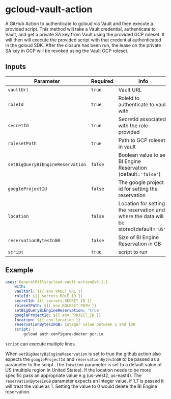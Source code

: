 # gcloud-vault-action

A GitHub Action to authenticate to gcloud via Vault and then execute a provided script.
This method will take a Vault credential, authenticate to Vault, and get a private SA key from Vault using the provided GCP roleset. It will then will execute the provided script with that credential authenticated in the gcloud SDK. After the closure has been run, the lease on the private SA key in GCP will be revoked using the Vault GCP roleset.

## Inputs

| Parameter                         | Required | Info                                                                                   |
| --------------------------------- | -------- | -------------------------------------------------------------------------------------- |
| `vaultUrl`                        | `true`   | Vault URL                                                                              |
| `roleId`                          | `true`   | RoleId to authenticate to vault with                                                   |
| `secretId`                        | `true`   | SecretId associated with the role provided                                             |
| `rolesetPath`                     | `true`   | Path to GCP roleset in vault                                                           |
| `setBigQueryBiEngineReservation`  | `false`  | Boolean value to set BI Engine Reservation (default=`'false'`)                         |
| `googleProjectId`                 | `false`  | The google project id for setting the reservation                                      |
| `location`                        | `false`  | Location for setting the reservation and where the data will be stored(default=`'US'`) |
| `reservationBytesInGB`            | `false`  | Size of BI Engine Reservation in GB                                                    |
| `script`                          | `true`   | script to run                                                                          |

## Example

```yaml
uses: GeneralMills/gcloud-vault-action@v0.1.1
    with:
    vaultUrl: ${{ env.VAULT_URL }}
    roleId: ${{ secrets.ROLE_ID }}
    secretId: ${{ secrets.SECRET_ID }}
    rolesetPath: ${{ env.ROLESET_PATH }}
    setBigQueryBiEngineReservation: 'true'
    googleProjectId: ${{ env.PROJECT_ID }}
    location: ${{ env.location }}
    reservationBytesInGB: Integer value between 1 and 100
    script: |
        gcloud auth configure-docker gcr.io
```

`script` can execute multiple lines.

When `setBigQueryBiEngineReservation` is set to true the github action also expects the `googleProjectId` and `reservationBytesInGB` to be passed as a parameter to the script. The `location` parameter is set to a default value of US (multiple region in United States). If the location needs to be more specific pass an appropriate value e.g (us-west2, us-east4). The `reservationBytesInGB` parameter expects an Integer value, if 1.7 is passed it will treat the value as 1. Setting the value to 0 would delete the BI Engine reservation.
